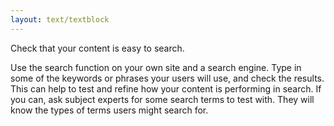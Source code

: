 ```yaml
---
layout: text/textblock
---
```


Check that your content is easy to search.

Use the search function on your own site and a search engine. Type in some of the keywords or phrases your users will use, and check the results. This can help to test and refine how your content is performing in search. If you can, ask subject experts for some search terms to test with. They will know the types of terms users might search for.
